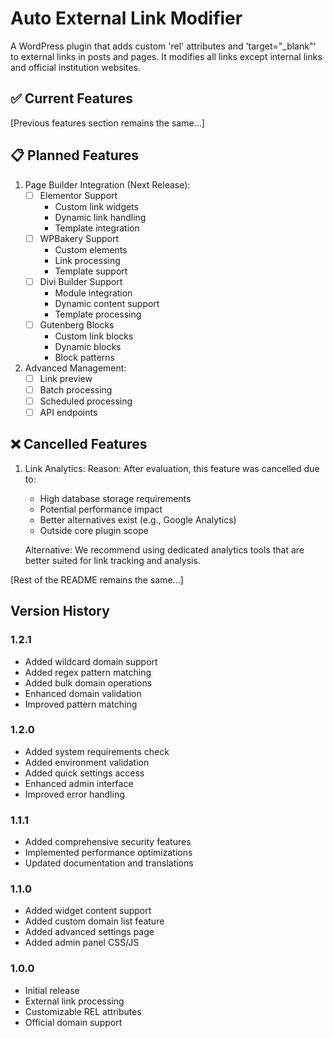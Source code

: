 # Auto External Link Modifier

A WordPress plugin that adds custom 'rel' attributes and 'target="_blank"' to external links in posts and pages. It modifies all links except internal links and official institution websites.

## ✅ Current Features

[Previous features section remains the same...]

## 📋 Planned Features

1. Page Builder Integration (Next Release):
   - [ ] Elementor Support
     - Custom link widgets
     - Dynamic link handling
     - Template integration
   - [ ] WPBakery Support
     - Custom elements
     - Link processing
     - Template support
   - [ ] Divi Builder Support
     - Module integration
     - Dynamic content support
     - Template processing
   - [ ] Gutenberg Blocks
     - Custom link blocks
     - Dynamic blocks
     - Block patterns

2. Advanced Management:
   - [ ] Link preview
   - [ ] Batch processing
   - [ ] Scheduled processing
   - [ ] API endpoints

## ❌ Cancelled Features

1. Link Analytics:
   Reason: After evaluation, this feature was cancelled due to:
   - High database storage requirements
   - Potential performance impact
   - Better alternatives exist (e.g., Google Analytics)
   - Outside core plugin scope
   
   Alternative: We recommend using dedicated analytics tools that are better suited for link tracking and analysis.

[Rest of the README remains the same...]

## Version History

### 1.2.1
- Added wildcard domain support
- Added regex pattern matching
- Added bulk domain operations
- Enhanced domain validation
- Improved pattern matching

### 1.2.0
- Added system requirements check
- Added environment validation
- Added quick settings access
- Enhanced admin interface
- Improved error handling

### 1.1.1
- Added comprehensive security features
- Implemented performance optimizations
- Updated documentation and translations

### 1.1.0 
- Added widget content support
- Added custom domain list feature
- Added advanced settings page
- Added admin panel CSS/JS

### 1.0.0 
- Initial release
- External link processing
- Customizable REL attributes
- Official domain support
